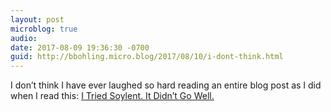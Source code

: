 ```yaml
---
layout: post
microblog: true
audio: 
date: 2017-08-09 19:36:30 -0700
guid: http://bbohling.micro.blog/2017/08/10/i-dont-think.html
---
```

I don’t think I have ever laughed so hard reading an entire blog post as I did when I read this: [I Tried Soylent. It Didn’t Go Well.](http://www.everywhereist.com/i-tried-soylent-it-didnt-go-well/)
